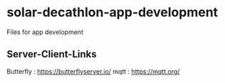 # solar-decathlon-app-development
Files for app development


## Server-Client-Links
Butterfly : https://butterflyserver.io/
mqtt : https://mqtt.org/
